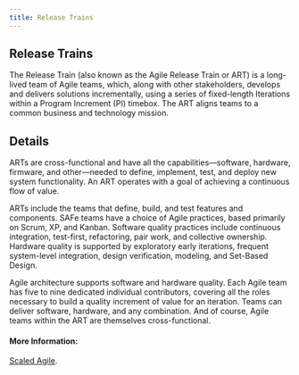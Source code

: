 ```yaml
---
title: Release Trains
---
```

## Release Trains

The Release Train (also known as the Agile Release Train or ART) is a long-lived team of Agile teams, which, along with other stakeholders, develops and delivers solutions incrementally, using a series of fixed-length Iterations within a Program Increment (PI) timebox. The ART aligns teams to a common business and technology mission.

## Details

ARTs are cross-functional and have all the capabilities—software, hardware, firmware, and other—needed to define, implement, test, and deploy new system functionality. An ART operates with a goal of achieving a continuous flow of value.

ARTs include the teams that define, build, and test features and components. SAFe teams have a choice of Agile practices, based primarily on Scrum, XP, and Kanban. Software quality practices include continuous integration, test-first, refactoring, pair work, and collective ownership. Hardware quality is supported by exploratory early iterations, frequent system-level integration, design verification, modeling, and Set-Based Design. 

Agile architecture supports software and hardware quality. Each Agile team has five to nine dedicated individual contributors, covering all the roles necessary to build a quality increment of value for an iteration. Teams can deliver software, hardware, and any combination. And of course, Agile teams within the ART are themselves cross-functional.

<!-- The article goes here, in GitHub-flavored Markdown. Feel free to add YouTube videos, images, and CodePen/JSBin embeds  -->

#### More Information:
<!-- Please add any articles you think might be helpful to read before writing the article -->
<a href='http://www.scaledagileframework.com/agile-release-train/' target='_blank' rel='nofollow'>Scaled Agile</a>.
